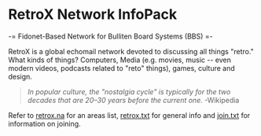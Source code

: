 
# RetroX Network InfoPack
-= Fidonet-Based Network for Bulliten Board Systems (BBS) =-

RetroX is a global echomail network devoted to discussing all things "retro." What kinds of things? Computers, Media (e.g. movies, music -- even modern videos, podcasts related to "reto" things), games, culture and design.

> *In popular culture, the "nostalgia cycle" is typically for the two decades that are 20–30 years before the current one.* -Wikipedia

Refer to [retrox.na](retrox.na) for an areas list, [retrox.txt](retrox.txt) for general info and [join.txt](join.txt) for information on joining.




